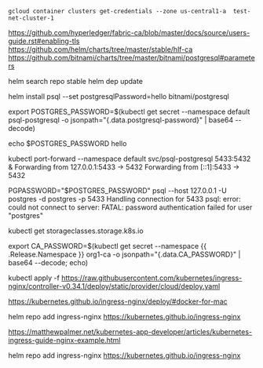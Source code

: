 ```shell script
gcloud container clusters get-credentials --zone us-central1-a  test-net-cluster-1
```

https://github.com/hyperledger/fabric-ca/blob/master/docs/source/users-guide.rst#enabling-tls
https://github.com/helm/charts/tree/master/stable/hlf-ca
https://github.com/bitnami/charts/tree/master/bitnami/postgresql#parameters

helm search repo stable
helm dep update

helm install psql --set postgresqlPassword=hello bitnami/postgresql

export POSTGRES_PASSWORD=$(kubectl get secret --namespace default psql-postgresql -o jsonpath="{.data.postgresql-password}" | base64 --decode)

echo $POSTGRES_PASSWORD 
hello

kubectl port-forward --namespace default svc/psql-postgresql 5433:5432 &
Forwarding from 127.0.0.1:5433 -> 5432
Forwarding from [::1]:5433 -> 5432

PGPASSWORD="$POSTGRES_PASSWORD" psql --host 127.0.0.1 -U postgres -d postgres -p 5433
Handling connection for 5433
psql: error: could not connect to server: FATAL:  password authentication failed for user "postgres"


kubectl get storageclasses.storage.k8s.io

export CA_PASSWORD=$(kubectl get secret --namespace {{ .Release.Namespace }} org1-ca -o jsonpath="{.data.CA_PASSWORD}" | base64 --decode; echo)

kubectl apply -f https://raw.githubusercontent.com/kubernetes/ingress-nginx/controller-v0.34.1/deploy/static/provider/cloud/deploy.yaml

https://kubernetes.github.io/ingress-nginx/deploy/#docker-for-mac

helm repo add ingress-nginx https://kubernetes.github.io/ingress-nginx

https://matthewpalmer.net/kubernetes-app-developer/articles/kubernetes-ingress-guide-nginx-example.html

helm repo add ingress-nginx https://kubernetes.github.io/ingress-nginx
